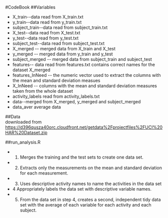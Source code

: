 #CodeBook
##Variables
* X_train--data read from X_train.txt
* y_train--data read from y_train.txt
* subject_train--data read from subject_train.txt
* X_test--data read from X_test.txt
* y_test--data read from y_test.txt
* subject_test--data read from subject_test.txt
* X_merged -- merged data from X_train and X_test
* y_merged -- merged data from y_train and y_test
* subject_merged -- merged data from subject_train and subject_test
* features-- data read from features.txt contains correct names for the dataset X_merged
* features_InNeed -- the numeric vector used to extract the columns with the mean and standard deviation measues
* X_InNeed -- columns with the mean and standard deviation measures taken from the whole dataset
* activity_labels read from activity_labels.txt
* data--merged from X_merged, y_merged and subject_merged
* data_aver average data

##Data<br />
downloaded from https://d396qusza40orc.cloudfront.net/getdata%2Fprojectfiles%2FUCI%20HAR%20Dataset.zip 

##run_analysis.R
* 1. Merges the training and the test sets to create one data set.
* 2. Extracts only the measurements on the mean and standard deviation for each measurement. 
* 3. Uses descriptive activity names to name the activities in the data set
* 4  Appropriately labels the data set with descriptive variable names. 
* 5. From the data set in step 4, creates a second, independent tidy data set with the average of each variable for each activity and each subject.
